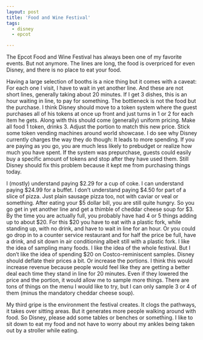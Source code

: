 ```yaml
---
layout: post
title: 'Food and Wine Festival'
tags:
  - disney
  - epcot

---
```


The Epcot Food and Wine Festival has always been one of my favorite events. But not anymore. The lines are long, the food is overpriced for even Disney, and there is no place to eat your food.
<p class="MsoNormal">Having a large selection of booths is a nice thing but it comes with a caveat: For each one I visit, I have to wait in yet another line. And these are not short lines, generally taking about 20 minutes. If I get 3 dishes, this is an hour waiting in line, to pay for something. The bottleneck is not the food but the purchase. I think Disney should move to a token system where the guest purchases all of his tokens at once up front and just turns in 1 or 2 for each item he gets. Along with this should come (generally) uniform pricing. Make all food 1 token, drinks 3. Adjust the portion to match this new price. Stick some token vending machines around world showcase. I do see why Disney currently charges the way they do though: It leads to more spending. If you are paying as you go, you are much less likely to prebudget or realize how much you have spent. If the system was prepurchase, guests could easily buy a specific amount of tokens and stop after they have used them. Still Disney should fix this problem because it kept me from purchasing things today.</p>
<p class="MsoNormal">I (mostly) understand paying $2.29 for a cup of coke. I can understand paying $24.99 for a buffet. I don’t understand paying $4.50 for part of a slice of pizza. Just plain sausage pizza too, not with caviar or veal or something. After eating your $5 dollar bill, you are still quite hungry. So you go get in yet another line and get a thimble of cheddar cheese soup for $3. By the time you are actually full, you probably have had 4 or 5 things adding up to about $20. For this $20 you have to eat with a plastic fork, while standing up, with no drink, and have to wait in line for an hour. Or you could go drop in to a counter service restaurant and for half the price be full, have a drink, and sit down in air conditioning albeit still with a plastic fork. I like the idea of sampling many foods. I like the idea of the whole festival. But I don’t like the idea of spending $20 on Costco-reminiscent samples. Disney should deflate their prices a bit. Or increase the portions. I think this would increase revenue because people would feel like they are getting a better deal each time they stand in line for 20 minutes. Even if they lowered the price and the portion, it would allow me to sample more things. There are tons of things on the menu I would like to try, but I can only sample 3 or 4 of them (minus the mandatory cheddar cheese soup).</p>
<p class="MsoNormal">My third gripe is the environment the festival creates. It clogs the pathways, it takes over sitting areas. But it generates more people walking around with food. So Disney, please add some tables or benches or something. I like to sit down to eat my food and not have to worry about my ankles being taken out by a stroller while eating.</p>
